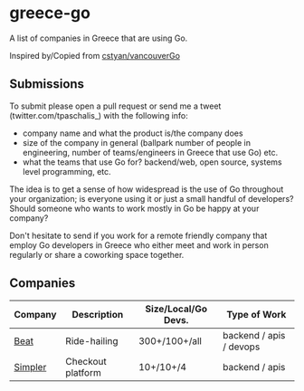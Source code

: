 # greece-go
A list of companies in Greece that are using Go.

Inspired by/Copied from [cstyan/vancouverGo](https://github.com/cstyan/vancouverGo/)


## Submissions

To submit please open a pull request or send me a tweet (twitter.com/tpaschalis_) with the following info:

- company name and what the product is/the company does
- size of the company in general (ballpark number of people in engineering, number of teams/engineers in Greece that use Go) etc.
- what the teams that use Go for? backend/web, open source, systems level programming, etc.

The idea is to get a sense of how widespread is the use of Go throughout your organization; is everyone using it or just a 
small handful of developers? Should someone who wants to work mostly in Go be happy at your company?

Don't hesitate to send if you work for a remote friendly company that employ Go developers in Greece who either meet and work in person regularly or share a coworking space together.

## Companies

| Company      | Description | Size/Local/Go Devs. | Type of Work |
| ------------ | ----------- | ------------------- | ------------ |
| [Beat](https://thebeat.co/gr/) | Ride-hailing | 300+/100+/all | backend / apis / devops |
| [Simpler](https://www.simpler.so/) | Checkout platform | 10+/10+/4 | backend / apis |
